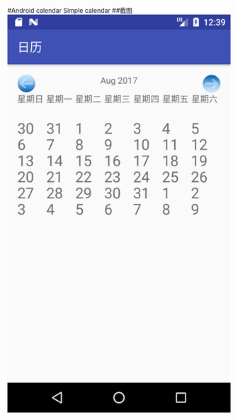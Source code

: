 #Android calendar
Simple calendar
##截图
![image](https://github.com/nwtccss/picture-/blob/master/Screenshot_1506256763.png)<img width="200px" />
